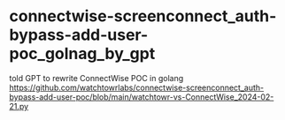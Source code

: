 # connectwise-screenconnect_auth-bypass-add-user-poc_golnag_by_gpt
told GPT to rewrite ConnectWise POC in golang https://github.com/watchtowrlabs/connectwise-screenconnect_auth-bypass-add-user-poc/blob/main/watchtowr-vs-ConnectWise_2024-02-21.py

